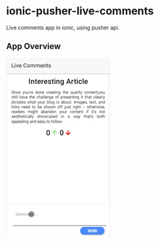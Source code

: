 # ionic-pusher-live-comments
Live comments app in ionic, using pusher api.

## App Overview
![Live Comments App](https://raw.githubusercontent.com/hamzaavvan/ionic-pusher-live-comments/master/screenshot/ionic-comments-sentiment-demo.gif)
